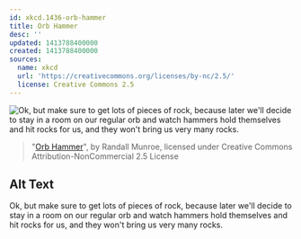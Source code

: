 ```yaml
---
id: xkcd.1436-orb-hammer
title: Orb Hammer
desc: ''
updated: 1413788400000
created: 1413788400000
sources:
  name: xkcd
  url: 'https://creativecommons.org/licenses/by-nc/2.5/'
  license: Creative Commons 2.5
---
```

![Ok, but make sure to get lots of pieces of rock, because later we'll decide to stay in a room on our regular orb and watch hammers hold themselves and hit rocks for us, and they won't bring us very many rocks.](https://imgs.xkcd.com/comics/orb_hammer.png)
> "[Orb Hammer](https://xkcd.com/1436/)", by Randall Munroe, licensed under Creative Commons Attribution-NonCommercial 2.5 License

## Alt Text
Ok, but make sure to get lots of pieces of rock, because later we'll decide to stay in a room on our regular orb and watch hammers hold themselves and hit rocks for us, and they won't bring us very many rocks.
